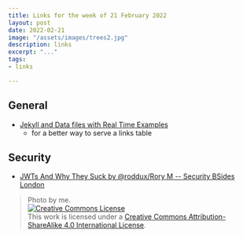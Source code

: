 ```yaml
---
title: Links for the week of 21 February 2022
layout: post
date: 2022-02-21
image: "/assets/images/trees2.jpg"
description: links
excerpt: "..."
tags:
- links

---
```


## General
* [Jekyll and Data files with Real Time Examples](https://medium.com/blueeast/jekyll-and-data-files-with-real-time-example-6ea704213111)
  * for a better way to serve a links table
  
## Security
* [JWTs And Why They Suck by @roddux/Rory M -- Security BSides London](https://www.youtube.com/watch?v=A5SaixJE3mI)

> Photo by me. <br /><a rel="license" href="http://creativecommons.org/licenses/by-sa/4.0/"><img alt="Creative Commons License" style="border-width:0" src="https://i.creativecommons.org/l/by-sa/4.0/88x31.png" /></a><br />This work is licensed under a <a rel="license" href="http://creativecommons.org/licenses/by-sa/4.0/">Creative Commons Attribution-ShareAlike 4.0 International License</a>.